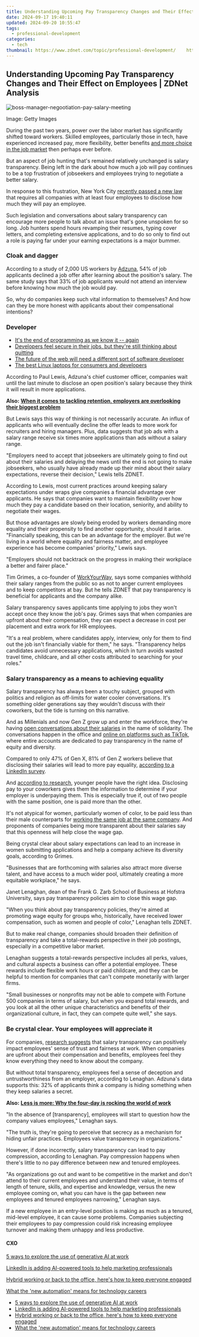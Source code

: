 ```yaml
---
title: Understanding Upcoming Pay Transparency Changes and Their Effect on Employees | ZDNet Analysis
date: 2024-09-17 19:40:11
updated: 2024-09-20 10:55:47
tags:
  - professional-development
categories:
  - tech
thumbnail: https://www.zdnet.com/topic/professional-development/    https://www.zdnet.com/a/img/resize/0f8a8f52cd52965bf247041647e55cf4ed7cba99/2022/08/10/c9fcf40e-fb9e-457d-a00a-2f7b6c924ae5/boss-manager-negootiation-pay-salary-meeting.jpg?width=170&height=96&fit=crop&auto=webp
---
```


## Understanding Upcoming Pay Transparency Changes and Their Effect on Employees | ZDNet Analysis

![boss-manager-negootiation-pay-salary-meeting](https://www.zdnet.com/a/img/resize/5ba9823931a5388dfd2cf4a07d3e714a2036706a/2022/08/10/c9fcf40e-fb9e-457d-a00a-2f7b6c924ae5/boss-manager-negootiation-pay-salary-meeting.jpg?auto=webp&precrop=2119,1191,x0,y102&width=1280)

Image: Getty Images

During the past two years, power over the labor market has significantly shifted toward workers. Skilled employees, particularly those in tech, have experienced increased pay, more flexibility, better benefits [and more choice in the job market](https://www.zdnet.com/article/feeling-burned-out-your-boss-is-probably-more-likely-to-quit-than-you-are/) then perhaps ever before.

But an aspect of job hunting that's remained relatively unchanged is salary transparency. Being left in the dark about how much a job will pay continues to be a top frustration of jobseekers and employees trying to negotiate a better salary.

In response to this frustration, New York City [recently passed a new law](https://www.reuters.com/legal/government/nyc-pay-disclosure-law-aimed-closing-wage-gaps-takes-effect-2022-11-01) that requires all companies with at least four employees to disclose how much they will pay an employee.

Such legislation and conversations about salary transparency can encourage more people to talk about an issue that's gone unspoken for so long. Job hunters spend hours revamping their resumes, typing cover letters, and completing extensive applications, and to do so only to find out a role is paying far under your earning expectations is a major bummer.

### Cloak and dagger

According to a study of 2,000 US workers by [Adzuna](https://www.adzuna.com/), 54% of job applicants declined a job offer after learning about the position's salary. The same study says that 33% of job applicants would not attend an interview before knowing how much the job would pay.

So, why do companies keep such vital information to themselves? And how can they be more honest with applicants about their compensational intentions?

### Developer

* [It's the end of programming as we know it -- again](https://www.zdnet.com/article/its-the-end-of-programming-as-we-know-it-again/)
* [Developers feel secure in their jobs, but they're still thinking about quitting](https://www.zdnet.com/article/developers-feel-secure-in-their-jobs-but-theyre-still-thinking-about-quitting/)
* [The future of the web will need a different sort of software developer](https://www.zdnet.com/article/the-future-of-the-web-will-need-a-different-sort-of-software-developer/)
* [The best Linux laptops for consumers and developers](https://www.zdnet.com/article/best-linux-laptop/)

According to Paul Lewis, Adzuna's chief customer officer, companies wait until the last minute to disclose an open position's salary because they think it will result in more applications. 

**Also:** [**When it comes to tackling retention, employers are overlooking their biggest problem**](https://www.zdnet.com/education/professional-development/when-it-comes-to-tackling-retention-employers-are-overlooking-their-biggest-problem/)

But Lewis says this way of thinking is not necessarily accurate. An influx of applicants who will eventually decline the offer leads to more work for recruiters and hiring managers. Plus, data suggests that job ads with a salary range receive six times more applications than ads without a salary range.

"Employers need to accept that jobseekers are ultimately going to find out about their salaries and delaying the news until the end is not going to make jobseekers, who usually have already made up their mind about their salary expectations, reverse their decision," Lewis tells ZDNET.

According to Lewis, most current practices around keeping salary expectations under wraps give companies a financial advantage over applicants. He says that companies want to maintain flexibility over how much they pay a candidate based on their location, seniority, and ability to negotiate their wages.

But those advantages are slowly being eroded by workers demanding more equality and their propensity to find another opportunity, should it arise. "Financially speaking, this can be an advantage for the employer. But we're living in a world where equality and fairness matter, and employee experience has become companies' priority," Lewis says. 

"Employers should not backtrack on the progress in making their workplace a better and fairer place."

Tim Grimes, a co-founder of [WorkYourWay](https://www.workyourway.com/), says some companies withhold their salary ranges from the public so as not to anger current employees and to keep competitors at bay. But he tells ZDNET that pay transparency is beneficial for applicants and the company alike.

Salary transparency saves applicants time applying to jobs they won't accept once they know the job's pay. Grimes says that when companies are upfront about their compensation, they can expect a decrease in cost per placement and extra work for HR employees. 

"It's a real problem, where candidates apply, interview, only for them to find out the job isn't financially viable for them," he says. "Transparency helps candidates avoid unnecessary applications, which in turn avoids wasted travel time, childcare, and all other costs attributed to searching for your roles."

### Salary transparency as a means to achieving equality

Salary transparency has always been a touchy subject, grouped with politics and religion as off-limits for water cooler conversations. It's something older generations say they wouldn't discuss with their coworkers, but the tide is turning on this narrative.

And as Millenials and now Gen Z grow up and enter the workforce, they're having [open conversations about their salaries](https://www.fox43.com/article/money/personal-finance/salary-transparency-younger-generations-money-smart/521-f5dec1ef-8b54-4b68-b750-0450d83746db) in the name of solidarity. The conversations happen in the office and [online on platforms such as TikTok](https://www.tiktok.com/@salarytransparentstreet), where entire accounts are dedicated to pay transparency in the name of equity and diversity.

Compared to only 47% of Gen X, 81% of Gen Z workers believe that disclosing their salaries will lead to more pay equality, [according to a LinkedIn survey](https://www.linkedin.com/pulse/boomers-hate-talk-pay-81-gen-z-welcomes-full-candor-george-anders/).

And [according to research](https://hbr.org/2022/08/research-the-unintended-consequences-of-pay-transparency#:~:text=Finally%2C%20studies%20indicate%20that%2C%20at,to%20boost%20individual%20task%20performance.), younger people have the right idea. Disclosing pay to your coworkers gives them the information to determine if your employer is underpaying them. This is especially true if, out of two people with the same position, one is paid more than the other.

It's not atypical for women, particularly women of color, to be paid less than their male counterparts for [working the same job at the same company](https://www.zdnet.com/education/professional-development/tech-jobs-men-are-still-most-likely-to-get-interviews-says-report/). And proponents of companies being more transparent about their salaries say that this openness will help close the wage gap. 

Being crystal clear about salary expectations can lead to an increase in women submitting applications and help a company achieve its diversity goals, according to Grimes.

"Businesses that are forthcoming with salaries also attract more diverse talent, and have access to a much wider pool, ultimately creating a more equitable workplace," he says.

Janet Lenaghan, dean of the Frank G. Zarb School of Business at Hofstra University, says pay transparency policies aim to close this wage gap. 

"When you think about pay transparency policies, they're aimed at promoting wage equity for groups who, historically, have received lower compensation, such as women and people of color," Lenaghan tells ZDNET.

But to make real change, companies should broaden their definition of transparency and take a total-rewards perspective in their job postings, especially in a competitive labor market.

Lenaghan suggests a total-rewards perspective includes all perks, values, and cultural aspects a business can offer a potential employee. These rewards include flexible work hours or paid childcare, and they can be helpful to mention for companies that can't compete monetarily with larger firms.

"Small businesses or nonprofits may not be able to compete with Fortune 500 companies in terms of salary, but when you expand total rewards, and you look at all the other unique characteristics and benefits of their organizational culture, in fact, they can compete quite well," she says.

### Be crystal clear. Your employees will appreciate it

For companies, [research suggests](https://hbr.org/2022/08/research-the-unintended-consequences-of-pay-transparency) that salary transparency can positively impact employees' sense of trust and fairness at work. When companies are upfront about their compensation and benefits, employees feel they know everything they need to know about the company.

But without total transparency, employees feel a sense of deception and untrustworthiness from an employer, according to Lenaghan. Adzuna's data supports this: 32% of applicants think a company is hiding something when they keep salaries a secret. 

**Also:** [**Less is more: Why the four-day is rocking the world of work**](https://www.zdnet.com/in-depth/innovation/less-is-more-why-the-four-day-week-rocking-the-world-of-work/)

"In the absence of \[transparency\], employees will start to question how the company values employees," Lenaghan says. 

"The truth is, they're going to perceive that secrecy as a mechanism for hiding unfair practices. Employees value transparency in organizations."

However, if done incorrectly, salary transparency can lead to pay compression, according to Lenaghan. Pay compression happens when there's little to no pay difference between new and tenured employees.

"As organizations go out and want to be competitive in the market and don't attend to their current employees and understand their value, in terms of length of tenure, skills, and expertise and knowledge, versus the new employee coming on, what you can have is the gap between new employees and tenured employees narrowing," Lenaghan says.

If a new employee in an entry-level position is making as much as a tenured, mid-level employee, it can cause some problems. Companies subjecting their employees to pay compression could risk increasing employee turnover and making them unhappy and less productive.

#### CXO

[5 ways to explore the use of generative AI at work](https://www.zdnet.com/article/6-ways-business-leaders-are-exploring-generative-ai-at-work/ "5 ways to explore the use of generative AI at work")

[LinkedIn is adding AI-powered tools to help marketing professionals](https://www.zdnet.com/article/linkedin-is-adding-ai-powered-tools-to-help-marketing-professionals/ "LinkedIn is adding AI-powered tools to help marketing professionals")

[Hybrid working or back to the office, here's how to keep everyone engaged](https://www.zdnet.com/article/hybrid-working-or-back-to-the-office-heres-how-to-keep-everyone-engaged/ "Hybrid working or back to the office, here's how to keep everyone engaged")

[What the 'new automation' means for technology careers](https://www.zdnet.com/article/what-the-new-automation-means-for-technology-careers/ "What the 'new automation' means for technology careers")

* [5 ways to explore the use of generative AI at work](https://www.zdnet.com/article/6-ways-business-leaders-are-exploring-generative-ai-at-work/ "5 ways to explore the use of generative AI at work")
* [LinkedIn is adding AI-powered tools to help marketing professionals](https://www.zdnet.com/article/linkedin-is-adding-ai-powered-tools-to-help-marketing-professionals/ "LinkedIn is adding AI-powered tools to help marketing professionals")
* [Hybrid working or back to the office, here's how to keep everyone engaged](https://www.zdnet.com/article/hybrid-working-or-back-to-the-office-heres-how-to-keep-everyone-engaged/ "Hybrid working or back to the office, here's how to keep everyone engaged")
* [What the 'new automation' means for technology careers](https://www.zdnet.com/article/what-the-new-automation-means-for-technology-careers/ "What the 'new automation' means for technology careers")

<ins class="adsbygoogle"
     style="display:block"
     data-ad-format="autorelaxed"
     data-ad-client="ca-pub-7571918770474297"
     data-ad-slot="1223367746"></ins>



<ins class="adsbygoogle"
     style="display:block"
     data-ad-client="ca-pub-7571918770474297"
     data-ad-slot="8358498916"
     data-ad-format="auto"
     data-full-width-responsive="true"></ins>

